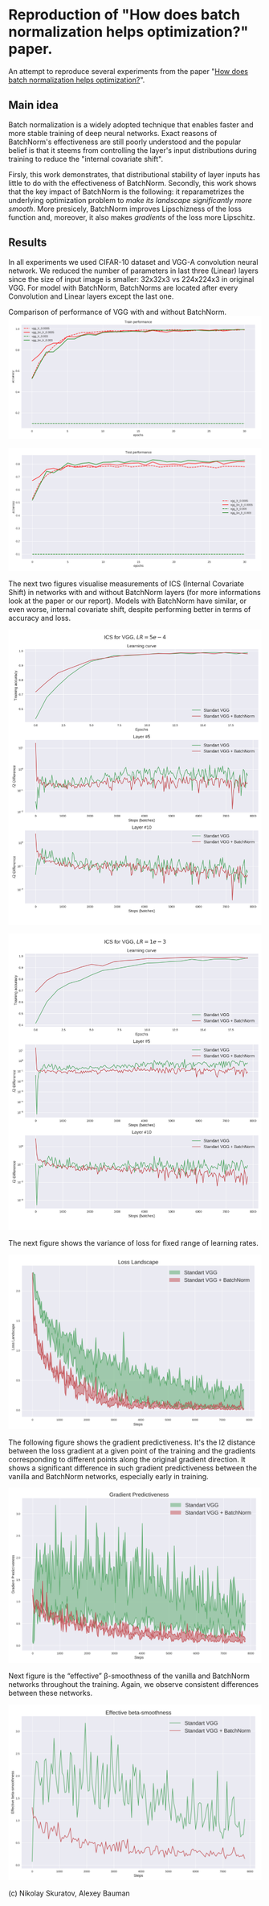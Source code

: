 # Reproduction of "How does batch normalization helps optimization?" paper.

An attempt to reproduce several experiments from the paper "[How does batch normalization helps optimization?](https://papers.nips.cc/paper/7515-how-does-batch-normalization-help-optimization.pdf)".

## Main idea

Batch normalization is a widely adopted technique that enables faster and more stable training of deep neural networks.
Exact reasons of BatchNorm's effectiveness are still poorly understood and the popular belief is that it steems from 
controlling the layer's input distributions during training to reduce the "internal covariate shift".
  

Firsly, this work demonstrates, that distributional stability of layer inputs has little to do with the effectiveness 
of BatchNorm. Secondly, this work shows that the key impact of BatchNorm is the following: it reparametrizes the 
underlying optimization problem to *make its landscape significantly more smooth*. More presicely, BatchNorm improves 
Lipschizness of the loss function and, moreover, it also makes *gradients* of the loss more Lipschitz.  

## Results 

In all experiments we used CIFAR-10 dataset and VGG-A convolution neural network. We reduced the number of parameters 
in last three (Linear) layers since the size of input image is smaller: 32x32x3 vs 224x224x3 in original VGG. For model 
with BatchNorm, BatchNorms are located after every Convolution and Linear layers except the last one.

Comparison of performance of VGG with and without BatchNorm.
![image 1](./reports/figures/comparison_bn_train_.png)

![image 2](./reports/figures/comparison_bn_test_.png)

The next two figures visualise measurements of ICS (Internal Covariate Shift) in networks with and without BatchNorm 
layers (for more informations look at the paper or our report). Models with BatchNorm have similar, or even worse, 
internal covariate shift, despite performing better in terms of accuracy and loss.

![image 3](./reports/figures/ICS_l2_VGG_LR_5e-4.png)

![image 4](./reports/figures/ICS_l2_VGG_LR_1e-3.png)

The next figure shows the variance of loss for fixed range of learning rates.

![image 5](./reports/figures/loss_landscape_.png)

The following figure shows the gradient predictiveness. It's the l2 distance between the loss gradient at a given point 
of the training and the gradients corresponding to different points along the original gradient direction. It shows a 
significant difference  in such gradient predictiveness between the vanilla and BatchNorm networks, especially early in 
training.

![image 6](./reports/figures/gradient_predictiveness_.png)

Next figure is the “effective” β-smoothness of the vanilla and BatchNorm networks throughout the training. Again, we 
observe consistent differences between these networks.

![image 7](./reports/figures/effective_beta_smoothness_.png)



(c) Nikolay Skuratov, Alexey Bauman